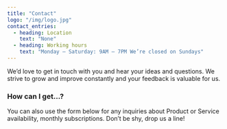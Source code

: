 ```yaml
---
title: "Contact"
logo: "/img/logo.jpg"
contact_entries:
  - heading: Location
    text: "None"
  - heading: Working hours
    text: "Monday – Saturday: 9AM – 7PM We’re closed on Sundays"
---
```


We’d love to get in touch with you and hear your ideas and
questions. We strive to grow and improve constantly and your feedback
is valuable for us.

<h3 class="f4 b lh-title mb2">How can I get…?</h3>

You can also use the form below for any inquiries about Product or Service
availability, monthly subscriptions. Don’t be shy, drop us a line!
